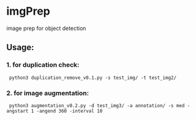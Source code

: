 # imgPrep
image prep for object detection


## Usage:

### 1. for duplication check:
```
 python3 duplication_remove_v0.1.py -s test_img/ -t test_img2/
```

### 2. for image augmentation:
```
 python3 augmentation_v0.2.py -d test_img3/ -a annotation/ -s med -angstart 1 -angend 360 -interval 10
```
